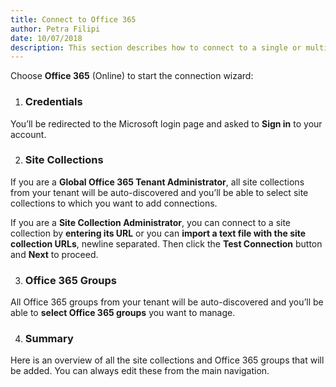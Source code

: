 ```yaml
---  
title: Connect to Office 365
author: Petra Filipi 
date: 10/07/2018 
description: This section describes how to connect to a single or multiple SharePoint Online site collections and Office 365 groups from SysKit Security Manager.
--- 
```

Choose __Office 365__ (Online) to start the connection wizard:

1. ### Credentials
  You’ll be redirected to the Microsoft login page and asked to __Sign in__ to your account.
    
2. ### Site Collections
 If you are a __Global Office 365 Tenant Administrator__, all site collections from your tenant will be auto-discovered and you’ll be able to select site collections to which you want to add connections.

 If you are a __Site Collection Administrator__, you can connect to a site collection by __entering its URL__ or you can __import a text file with the site collection URLs__, newline separated. Then click the __Test Connection__ button and __Next__ to proceed.

3. ### Office 365 Groups
 All Office 365 groups from your tenant will be auto-discovered and you’ll be able to __select Office 365 groups__ you want to manage.

4. ### Summary
 Here is an overview of all the site collections and Office 365 groups that will be added. You can always edit these from the main navigation.
